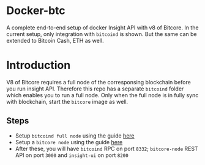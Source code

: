 # Docker-btc
A complete end-to-end setup of docker Insight API with v8 of Bitcore.
In the current setup, only integration with ```bitcoind``` is shown. But the same can be extended to Bitcoin Cash, ETH as well.

# Introduction
V8 of Bitcore requires a full node of the corresponsing blockchain before you run insight API. Therefore this repo has a separate ```bitcoind``` folder which enables you to run a full node. Only when the full node is in fully sync with blockchain, start the ```bitcore``` image as well.

## Steps
 - Setup ```bitcoind full node``` using the guide [here](docker-bitcoind/README.md)
 - Setup a ```bitcore node``` using the guide [here](docker-bitcore-node/README.md)
 - After these, you will have ```bitcoind``` RPC on port ```8332```; ```bitcore-node``` REST API on port ```3000``` and ```insight-ui``` on port ```8200```
